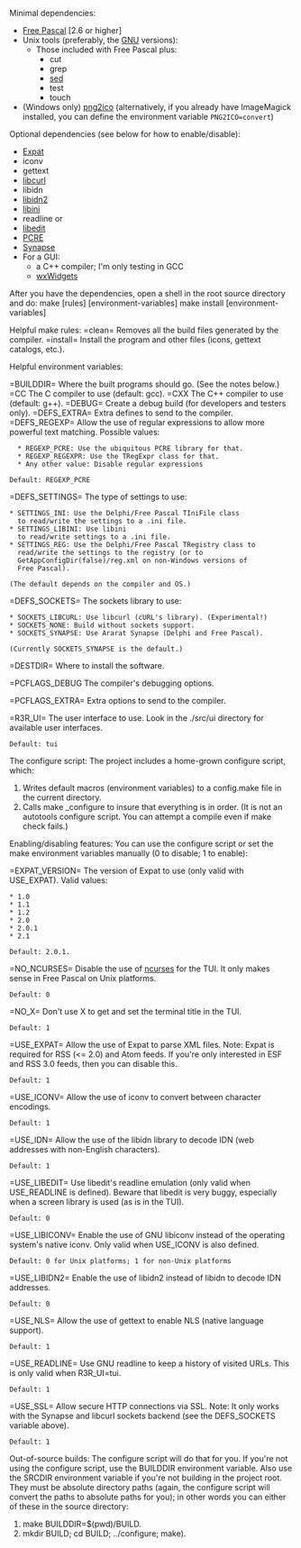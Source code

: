 Minimal dependencies:

* [Free Pascal](http://www.freepascal.org/) [2.6 or higher]
* Unix tools (preferably, the [GNU](http://www.gnu.org/) versions):
    * Those included with Free Pascal plus:
      * cut
      * grep
      * [sed](http://sed.sourceforge.net/)
      * test
      * touch
* (Windows only) [png2ico](http://www.winterdrache.de/freeware/png2ico/) (alternatively, if you already have ImageMagick installed, you can define the environment variable `PNG2ICO=convert`)

Optional dependencies (see below for how to enable/disable):

* [Expat](http://www.libexpat.org)
* iconv
* gettext
* [libcurl](http://curl.haxx.se/)
* libidn
* [libidn2](http://www.josefsson.org/libidn2/)
* [libini](http://sourceforge.net/projects/libini)
* readline or
* [libedit](http://www.thrysoee.dk/editline/)
* [PCRE](http://pcre.org/)
* [Synapse](http://synapse.ararat.cz/)
* For a GUI:
    * a C++ compiler; I'm only testing in GCC
    * [wxWidgets](http://wxwidgets.org/)

After you have the dependencies, open a shell in the root source
directory and do:
make [rules] [environment-variables]
make install [environment-variables]

Helpful make rules:
=clean=
    Removes all the build files generated by the compiler.
=install=
    Install the program and other files
    (icons, gettext catalogs, etc.).

Helpful environment variables:

=BUILDDIR=
      Where the built programs should go.
      (See the notes below.)
=CC
    The C compiler to use (default: gcc).
=CXX
    The C++ compiler to use (default: g++).
=DEBUG=
    Create a debug build (for developers and testers only).
=DEFS\_EXTRA=
    Extra defines to send to the compiler.
=DEFS\_REGEXP=
    Allow the use of regular expressions to allow more powerful text matching.
    Possible values:

      * REGEXP_PCRE: Use the ubiquitous PCRE library for that.
      * REGEXP_REGEXPR: Use the TRegExpr class for that.
      * Any other value: Disable regular expressions

    Default: REGEXP_PCRE
=DEFS\_SETTINGS=
    The type of settings to use:

    * SETTINGS_INI: Use the Delphi/Free Pascal TIniFile class
      to read/write the settings to a .ini file.
    * SETTINGS_LIBINI: Use libini
      to read/write settings to a .ini file.
    * SETTINGS_REG: Use the Delphi/Free Pascal TRegistry class to
      read/write the settings to the registry (or to
      GetAppConfigDir(false)/reg.xml on non-Windows versions of
      Free Pascal).

    (The default depends on the compiler and OS.)
=DEFS\_SOCKETS=
    The sockets library to use:

    * SOCKETS_LIBCURL: Use libcurl (cURL's library). (Experimental!)
    * SOCKETS_NONE: Build without sockets support.
    * SOCKETS_SYNAPSE: Use Ararat Synapse (Delphi and Free Pascal).

    (Currently SOCKETS_SYNAPSE is the default.)

=DESTDIR=
    Where to install the software.

=PCFLAGS\_DEBUG
    The compiler's debugging options.

=PCFLAGS\_EXTRA=
    Extra options to send to the compiler.

=R3R\_UI=
    The user interface to use.  Look in the ./src/ui directory for
    available user interfaces.

    Default: tui

The configure script:
The project includes a home-grown configure script, which:

1. Writes default macros (environment variables) to a config.make
     file in the current directory.
2. Calls make \_configure to insure that everything is in order.
(It is not an autotools configure script.  You can attempt a compile
even if make check fails.)

Enabling/disabling features:
You can use the configure script or set the make environment
variables manually (0 to disable; 1 to enable):

=EXPAT\_VERSION=
    The version of Expat to use (only valid with USE\_EXPAT). Valid values:

    * 1.0
    * 1.1
    * 1.2
    * 2.0
    * 2.0.1
    * 2.1

    Default: 2.0.1.
=NO\_NCURSES=
    Disable the use of [ncurses](http://gnu.org/software/ncurses/) for
    the TUI. It only makes sense in Free Pascal on Unix platforms.

    Default: 0
=NO\_X=
    Don't use X to get and set the terminal title in the TUI.

    Default: 1
=USE\_EXPAT=
    Allow the use of Expat to parse XML files.
    Note: Expat is required for RSS (<= 2.0) and Atom feeds.  If
    you're only interested in ESF and RSS 3.0 feeds, then you can
    disable this.

    Default: 1
=USE\_ICONV=
    Allow the use of iconv to convert between character encodings.

    Default: 1
=USE\_IDN=
    Allow the use of the libidn library to decode IDN (web addresses
    with non-English characters).

    Default: 1
=USE\_LIBEDIT=
    Use libedit's readline emulation (only valid when USE\_READLINE
    is defined).  Beware that libedit is very buggy, especially
    when a screen library is used (as is in the TUI).

    Default: 0
=USE\_LIBICONV=
    Enable the use of GNU libiconv instead of the operating system's native
    iconv.  Only valid when USE_ICONV is also defined.

    Default: 0 for Unix platforms; 1 for non-Unix platforms
=USE\_LIBIDN2=
    Enable the use of libidn2 instead of libidn to decode IDN
    addresses.

    Default: 0
=USE\_NLS=
    Allow the use of gettext to enable NLS (native language support).

    Default: 1
=USE\_READLINE=
    Use GNU readline to keep a history of visited URLs.
    This is only valid when R3R\_UI=tui.

    Default: 1
=USE\_SSL=
    Allow secure HTTP connections via SSL.
    Note: It only works with the Synapse and libcurl sockets backend
    (see the DEFS\_SOCKETS variable above).

    Default: 1

Out-of-source builds:
The configure script will do that for you.  If you're not using the
configure script, use the BUILDDIR environment variable.  Also use
the SRCDIR environment variable if you're not building in the
project root.  They must be absolute directory paths (again, the
configure script will convert the paths to absolute paths for you);
in other words you can either of these in the source directory:

1. make BUILDDIR=$(pwd)/BUILD.
2. mkdir BUILD; cd BUILD; ../configure; make).
